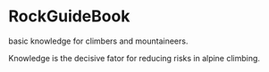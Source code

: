 # RockGuideBook
basic knowledge for climbers and mountaineers.

Knowledge is the decisive fator for reducing risks in alpine climbing.
